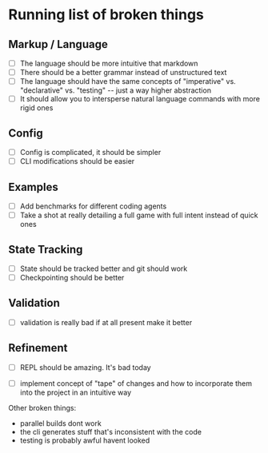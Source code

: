 # Running list of broken things

## Markup / Language
- [ ] The language should be more intuitive that markdown
- [ ] There should be a better grammar instead of unstructured text
- [ ] The language should have the same concepts of "imperative" vs. "declarative" vs. "testing" -- just a way higher abstraction
- [ ] It should allow you to intersperse natural language commands with more rigid ones

## Config
- [ ] Config is complicated, it should be simpler
- [ ] CLI modifications should be easier

## Examples
- [ ] Add benchmarks for different coding agents
- [ ] Take a shot at really detailing a full game with full intent instead of quick ones

## State Tracking
- [ ] State should be tracked better and git should work
- [ ] Checkpointing should be better

## Validation
- [ ] validation is really bad if at all present make it better

## Refinement
- [ ] REPL should be amazing. It's bad today
- [ ] implement concept of "tape" of changes and how to incorporate them into the project in an intuitive way


Other broken things:
- parallel builds dont work
- the cli generates stuff that's inconsistent with the code
- testing is probably awful havent looked
